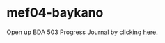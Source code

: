 # mef04-baykano
Open up BDA 503 Progress Journal by clicking [here.](https://pjournal.github.io/mef04-baykano/)
